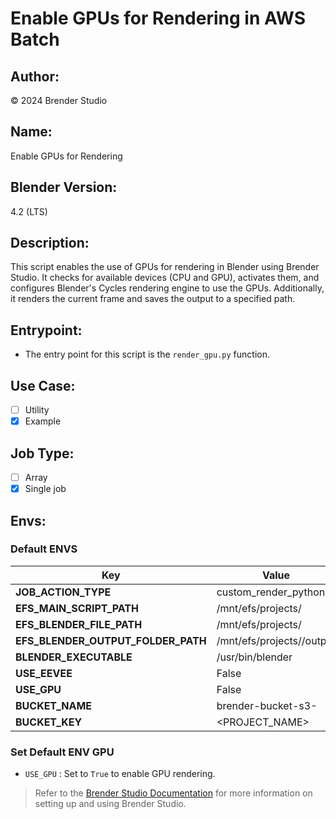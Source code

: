 # Enable GPUs for Rendering in AWS Batch

## Author:
© 2024 Brender Studio

## Name:
Enable GPUs for Rendering

## Blender Version:
4.2 (LTS)

## Description:
This script enables the use of GPUs for rendering in Blender using Brender Studio. It checks for available devices (CPU and GPU), activates them, and configures Blender's Cycles rendering engine to use the GPUs. Additionally, it renders the current frame and saves the output to a specified path.

## Entrypoint:
- The entry point for this script is the `render_gpu.py` function.

## Use Case:
- [ ] Utility
- [x] Example

## Job Type:
- [ ] Array
- [x] Single job

## Envs:

### Default ENVS
| **Key**                            | **Value**                 | **Actions** |
| ---------------------------------- | ------------------------- | ----------- |
| **JOB_ACTION_TYPE**                | custom_render_python      | Default     |
| **EFS_MAIN_SCRIPT_PATH**           | /mnt/efs/projects/        | Default     |
| **EFS_BLENDER_FILE_PATH**          | /mnt/efs/projects/        | Default     |
| **EFS_BLENDER_OUTPUT_FOLDER_PATH** | /mnt/efs/projects//output | Default     |
| **BLENDER_EXECUTABLE**             | /usr/bin/blender          | Default     |
| **USE_EEVEE**                      | False                     | Default     |
| **USE_GPU**                        | False                     | Default     |
| **BUCKET_NAME**                    | brender-bucket-s3-<UUID>  | Default     |
| **BUCKET_KEY**                     | <PROJECT_NAME>            | Default     |

### Set Default ENV GPU
- `USE_GPU` : Set to `True` to enable GPU rendering.


> Refer to the [Brender Studio Documentation](https://www.brenderstudio.com/docs/ui-user-guides/rendering-modes) for more information on setting up and using Brender Studio.